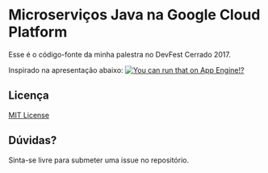 # Microserviços Java na Google Cloud Platform
Esse  é o código-fonte da minha palestra no DevFest Cerrado 2017.

Inspirado na apresentação abaixo:
[![You can run that on App Engine!?](https://i.imgur.com/r0SCp8S.jpg)](https://www.youtube.com/watch?v=sATG0OfdP4g)

## Licença
[MIT License](LICENSE)

## Dúvidas?
Sinta-se livre para submeter uma issue no repositório.
